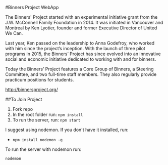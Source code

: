 #Binners Project WebApp

The Binners' Project started with an experimental initiative grant from the J.W. McConnell Family Foundation in 2014. It was initiated in Vancouver and Montreal by Ken Lyotier, founder and former Executive Director of United We Can.

Last year, Ken passed on the leadership to Anna Godefroy, who worked with him since the project’s inception. With the launch of three pilot programs in 2015, the Binners’ Project has since evolved into an innovative social and economic initiative dedicated to working with and for binners.

​Today the Binners’ Project features a Core Group of Binners, a Steering Committee, and two full-time staff members. They also regularly provide practicum positions for students.

http://binnersproject.org/

##To Join Project

1. Fork repo
2. In the root folder run:
  `npm install`
3. To run the server, run:
  `npm start`

I suggest using nodemon. If you don't have it installed, run:

- `npm install nodemon -g`

To run the server with nodemon run:

  `nodemon`
